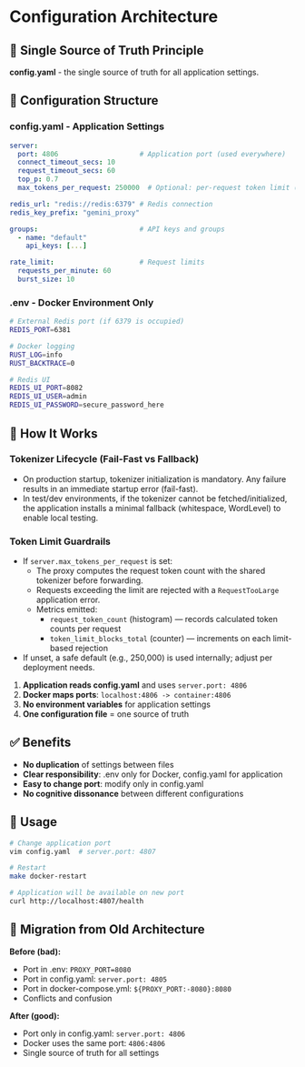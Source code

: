 # Configuration Architecture

## 🎯 Single Source of Truth Principle

**config.yaml** - the single source of truth for all application settings.

## 📁 Configuration Structure

### config.yaml - Application Settings
```yaml
server:
  port: 4806                    # Application port (used everywhere)
  connect_timeout_secs: 10
  request_timeout_secs: 60
  top_p: 0.7
  max_tokens_per_request: 250000  # Optional: per-request token limit (reject if exceeded)

redis_url: "redis://redis:6379" # Redis connection
redis_key_prefix: "gemini_proxy"

groups:                         # API keys and groups
  - name: "default"
    api_keys: [...]

rate_limit:                     # Request limits
  requests_per_minute: 60
  burst_size: 10
```

### .env - Docker Environment Only
```bash
# External Redis port (if 6379 is occupied)
REDIS_PORT=6381

# Docker logging
RUST_LOG=info
RUST_BACKTRACE=0

# Redis UI
REDIS_UI_PORT=8082
REDIS_UI_USER=admin
REDIS_UI_PASSWORD=secure_password_here
```

## 🔄 How It Works

### Tokenizer Lifecycle (Fail-Fast vs Fallback)

- On production startup, tokenizer initialization is mandatory. Any failure results in an immediate startup error (fail-fast).
- In test/dev environments, if the tokenizer cannot be fetched/initialized, the application installs a minimal fallback (whitespace, WordLevel) to enable local testing.

### Token Limit Guardrails

- If `server.max_tokens_per_request` is set:
  - The proxy computes the request token count with the shared tokenizer before forwarding.
  - Requests exceeding the limit are rejected with a `RequestTooLarge` application error.
  - Metrics emitted:
    - `request_token_count` (histogram) — records calculated token counts per request
    - `token_limit_blocks_total` (counter) — increments on each limit-based rejection
- If unset, a safe default (e.g., 250,000) is used internally; adjust per deployment needs.

1. **Application reads config.yaml** and uses `server.port: 4806`
2. **Docker maps ports**: `localhost:4806 -> container:4806`
3. **No environment variables** for application settings
4. **One configuration file** = one source of truth

## ✅ Benefits

- **No duplication** of settings between files
- **Clear responsibility**: .env only for Docker, config.yaml for application
- **Easy to change port**: modify only in config.yaml
- **No cognitive dissonance** between different configurations

## 🚀 Usage

```bash
# Change application port
vim config.yaml  # server.port: 4807

# Restart
make docker-restart

# Application will be available on new port
curl http://localhost:4807/health
```

## 🔧 Migration from Old Architecture

**Before (bad):**
- Port in .env: `PROXY_PORT=8080`
- Port in config.yaml: `server.port: 4805`
- Port in docker-compose.yml: `${PROXY_PORT:-8080}:8080`
- Conflicts and confusion

**After (good):**
- Port only in config.yaml: `server.port: 4806`
- Docker uses the same port: `4806:4806`
- Single source of truth for all settings